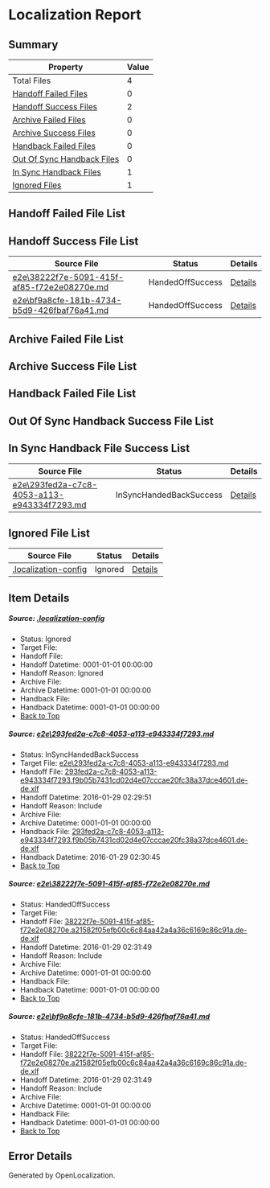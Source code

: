 # <a name='report-top'></a> Localization Report

## Summary
 Property | Value 
 -------- | ----- 
 Total Files | 4
[ Handoff Failed Files ](#handoff-failed-list)| 0
[ Handoff Success Files ](#handoff-success-list)| 2
[ Archive Failed Files ](#archive-failed-list)| 0
[ Archive Success Files ](#archive-success-list)| 0
[ Handback Failed Files ](#handback-failed-list)| 0
[ Out Of Sync Handback Files ](#outofsync-handback-success-list)| 0
[ In Sync Handback Files ](#insync-handback-success-list)| 1
[ Ignored Files ](#ignored-list)| 1

## <a name='handoff-failed-list'></a> Handoff Failed File List

## <a name='handoff-success-list'></a> Handoff Success File List
 Source File | Status | Details 
 ----------- | ------ | ------- 
 [e2e\38222f7e-5091-415f-af85-f72e2e08270e.md](https://github.com/OpenLocalizationTest/oltest/blob/9056874e7663650139ab747c4a454a1e282639bc/e2e/38222f7e-5091-415f-af85-f72e2e08270e.md) | HandedOffSuccess | [Details](#a80896015374630150cfef0b11990ac4fa5028982)
 [e2e\bf9a8cfe-181b-4734-b5d9-426fbaf76a41.md](https://github.com/OpenLocalizationTest/oltest/blob/9056874e7663650139ab747c4a454a1e282639bc/e2e/bf9a8cfe-181b-4734-b5d9-426fbaf76a41.md) | HandedOffSuccess | [Details](#a80896015374630150cfef0b11990ac4fa5028983)

## <a name='archive-failed-list'></a> Archive Failed File List

## <a name='archive-success-list'></a> Archive Success File List

## <a name='handback-failed-list'></a> Handback Failed File List

## <a name='outofsync-handback-success-list'></a> Out Of Sync Handback Success File List

## <a name='insync-handback-success-list'></a> In Sync Handback File Success List
 Source File | Status | Details 
 ----------- | ------ | ------- 
 [e2e\293fed2a-c7c8-4053-a113-e943334f7293.md](https://github.com/OpenLocalizationTest/oltest/blob/3a80c92222bcbef85d51e03270b809b3103b1025/e2e/293fed2a-c7c8-4053-a113-e943334f7293.md) | InSyncHandedBackSuccess | [Details](#249077029367d8c3df62ccd0dd7da911670ffaaf1)

## <a name='ignored-list'></a> Ignored File List
 Source File | Status | Details 
 ----------- | ------ | ------- 
 [.localization-config](https://github.com/OpenLocalizationTest/oltest/blob/9056874e7663650139ab747c4a454a1e282639bc/.localization-config) | Ignored | [Details](#e4725be8631cbe979bbe0fa8b97cd75f1fd41d4d0)

## Item Details
##### <a name='e4725be8631cbe979bbe0fa8b97cd75f1fd41d4d0'></a> Source: [.localization-config](https://github.com/OpenLocalizationTest/oltest/blob/9056874e7663650139ab747c4a454a1e282639bc/.localization-config)
* Status: Ignored
* Target File: 
* Handoff File: 
* Handoff Datetime: 0001-01-01 00:00:00
* Handoff Reason: Ignored
* Archive File: 
* Archive Datetime: 0001-01-01 00:00:00
* Handback File: 
* Handback Datetime: 0001-01-01 00:00:00
* [Back to Top](#report-top)

##### <a name='249077029367d8c3df62ccd0dd7da911670ffaaf1'></a> Source: [e2e\293fed2a-c7c8-4053-a113-e943334f7293.md](https://github.com/OpenLocalizationTest/oltest/blob/3a80c92222bcbef85d51e03270b809b3103b1025/e2e/293fed2a-c7c8-4053-a113-e943334f7293.md)
* Status: InSyncHandedBackSuccess
* Target File: [e2e\293fed2a-c7c8-4053-a113-e943334f7293.md](https://github.com/OpenLocalizationTestOrg/oltest.de-de/blob/7de58900d0b4aab5146e04a3a833dd79ef3b6195/e2e/293fed2a-c7c8-4053-a113-e943334f7293.md)
* Handoff File: [293fed2a-c7c8-4053-a113-e943334f7293.f9b05b7431cd02d4e07cccae20fc38a37dce4601.de-de.xlf](https://github.com/OpenLocalizationTestOrg/olhandoff/blob/15c6ef927e349002830ee71a5441999e878a581a/ol-handoff/OpenLocalizationTestOrg/oltest.de-de/tianzh/293fed2a-c7c8-4053-a113-e943334f7293.f9b05b7431cd02d4e07cccae20fc38a37dce4601.de-de.xlf)
* Handoff Datetime: 2016-01-29 02:29:51
* Handoff Reason: Include
* Archive File: 
* Archive Datetime: 0001-01-01 00:00:00
* Handback File: [293fed2a-c7c8-4053-a113-e943334f7293.f9b05b7431cd02d4e07cccae20fc38a37dce4601.de-de.xlf](https://github.com/OpenLocalizationTestOrg/olhandback/blob/871ed3c91647206506b5c39a8b961c70c35611c9/ol-handback/OpenLocalizationTestOrg/oltest.de-de/tianzh/293fed2a-c7c8-4053-a113-e943334f7293.f9b05b7431cd02d4e07cccae20fc38a37dce4601.de-de.xlf)
* Handback Datetime: 2016-01-29 02:30:45
* [Back to Top](#report-top)

##### <a name='a80896015374630150cfef0b11990ac4fa5028982'></a> Source: [e2e\38222f7e-5091-415f-af85-f72e2e08270e.md](https://github.com/OpenLocalizationTest/oltest/blob/9056874e7663650139ab747c4a454a1e282639bc/e2e/38222f7e-5091-415f-af85-f72e2e08270e.md)
* Status: HandedOffSuccess
* Target File: 
* Handoff File: [38222f7e-5091-415f-af85-f72e2e08270e.a21582f05efb00c6c84aa42a4a36c6169c86c91a.de-de.xlf](https://github.com/OpenLocalizationTestOrg/olhandoff/blob/536f273276c28e05a132460e6c105e6944b1e431/ol-handoff/OpenLocalizationTestOrg/oltest.de-de/tianzh/38222f7e-5091-415f-af85-f72e2e08270e.a21582f05efb00c6c84aa42a4a36c6169c86c91a.de-de.xlf)
* Handoff Datetime: 2016-01-29 02:31:49
* Handoff Reason: Include
* Archive File: 
* Archive Datetime: 0001-01-01 00:00:00
* Handback File: 
* Handback Datetime: 0001-01-01 00:00:00
* [Back to Top](#report-top)

##### <a name='a80896015374630150cfef0b11990ac4fa5028983'></a> Source: [e2e\bf9a8cfe-181b-4734-b5d9-426fbaf76a41.md](https://github.com/OpenLocalizationTest/oltest/blob/9056874e7663650139ab747c4a454a1e282639bc/e2e/bf9a8cfe-181b-4734-b5d9-426fbaf76a41.md)
* Status: HandedOffSuccess
* Target File: 
* Handoff File: [38222f7e-5091-415f-af85-f72e2e08270e.a21582f05efb00c6c84aa42a4a36c6169c86c91a.de-de.xlf](https://github.com/OpenLocalizationTestOrg/olhandoff/blob/536f273276c28e05a132460e6c105e6944b1e431/ol-handoff/OpenLocalizationTestOrg/oltest.de-de/tianzh/38222f7e-5091-415f-af85-f72e2e08270e.a21582f05efb00c6c84aa42a4a36c6169c86c91a.de-de.xlf)
* Handoff Datetime: 2016-01-29 02:31:49
* Handoff Reason: Include
* Archive File: 
* Archive Datetime: 0001-01-01 00:00:00
* Handback File: 
* Handback Datetime: 0001-01-01 00:00:00
* [Back to Top](#report-top)


## Error Details

Generated by OpenLocalization.
